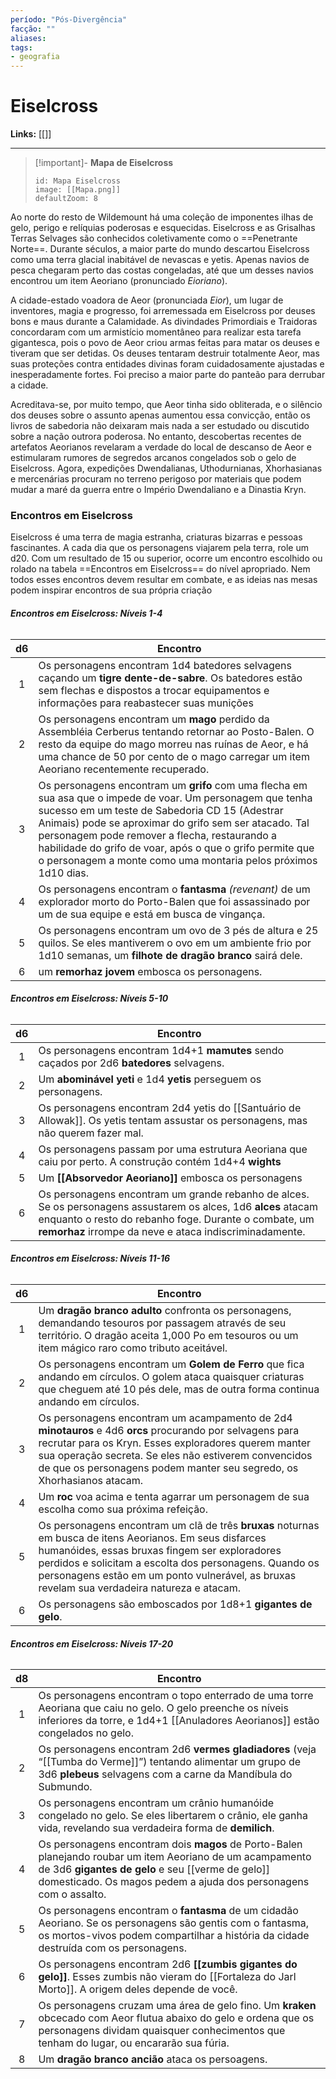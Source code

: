 ```yaml
---
período: "Pós-Divergência"
facção: "" 
aliases: 
tags:
- geografia
---
```


# **Eiselcross**

**Links:** [[]]

---
> [!important]- **Mapa de Eiselcross**
> ``` leaflet
> id: Mapa Eiselcross
> image: [[Mapa.png]]
> defaultZoom: 8
> ```

Ao norte do resto de Wildemount há uma coleção de imponentes ilhas de gelo, perigo e relíquias poderosas e esquecidas. Eiselcross e as Grisalhas Terras Selvages são conhecidos coletivamente como o ==Penetrante Norte==. Durante séculos, a maior parte do mundo descartou Eiselcross como uma terra glacial inabitável de nevascas e yetis. Apenas navios de pesca chegaram perto das costas congeladas, até que um desses navios encontrou um item Aeoriano (pronunciado *Eioriano*).

A cidade-estado voadora de Aeor (pronunciada *Eior*), um lugar de inventores, magia e progresso, foi arremessada em Eiselcross por deuses bons e maus durante a Calamidade. As divindades Primordiais e Traidoras concordaram com um armistício momentâneo para realizar esta tarefa gigantesca, pois o povo de Aeor criou armas feitas para matar os deuses e tiveram que ser detidas. Os deuses tentaram destruir totalmente Aeor, mas suas proteções contra entidades divinas foram cuidadosamente ajustadas e inesperadamente fortes. Foi preciso a maior parte do panteão para derrubar a cidade.

Acreditava-se, por muito tempo, que Aeor tinha sido obliterada, e o silêncio dos deuses sobre o assunto apenas aumentou essa convicção, então os livros de sabedoria não deixaram mais nada a ser estudado ou discutido sobre a nação outrora poderosa. No entanto, descobertas recentes de artefatos Aeorianos revelaram a verdade do local de descanso de Aeor e estimularam rumores de segredos arcanos congelados sob o gelo de Eiselcross. Agora, expedições Dwendalianas, Uthodurnianas, Xhorhasianas e mercenárias procuram no terreno perigoso por materiais que podem mudar a maré da guerra entre o Império Dwendaliano e a Dinastia Kryn.

### **Encontros em Eiselcross**
Eiselcross é uma terra de magia estranha, criaturas bizarras e pessoas fascinantes. A cada dia que os personagens viajarem pela terra, role um d20. Com um resultado de 15 ou superior, ocorre um encontro escolhido ou rolado na tabela ==Encontros em Eiselcross== do nível apropriado. Nem todos esses encontros devem resultar em combate, e as ideias nas mesas podem inspirar encontros de sua própria criação

###### **Encontros em Eiselcross:  Níveis 1-4**
| d6  | Encontro |
| :---: | -------- |
| 1   | Os personagens encontram 1d4 batedores selvagens caçando um **tigre dente-de-sabre**. Os batedores estão sem flechas e dispostos a trocar equipamentos e informações para reabastecer suas munições         |
| 2   | Os personagens encontram um **mago** perdido da Assembléia Cerberus tentando retornar ao Posto-Balen. O resto da equipe do mago morreu nas ruínas de Aeor, e há uma chance de 50 por cento de o mago carregar um item Aeoriano recentemente recuperado.          |
| 3   | Os personagens encontram um **grifo** com uma flecha em sua asa que o impede de voar. Um personagem que tenha sucesso em um teste de Sabedoria CD 15 (Adestrar Animais) pode se aproximar do grifo sem ser atacado. Tal personagem pode remover a flecha, restaurando a habilidade do grifo de voar, após o que o grifo permite que o personagem a monte como uma montaria pelos próximos 1d10 dias.         |
| 4   | Os personagens encontram o **fantasma** *(revenant)* de um explorador morto do Porto-Balen que foi assassinado por um de sua equipe e está em busca de vingança.         |
| 5   | Os personagens encontram um ovo de 3 pés de altura e 25 quilos. Se eles mantiverem o ovo em um ambiente frio por 1d10 semanas, um **filhote de dragão branco** sairá dele.          |
| 6    | um **remorhaz jovem** embosca os personagens.         |

###### **Encontros em Eiselcross:  Níveis 5-10**
| d6  | Encontro |
| :---: | -------- |
| 1   | Os personagens encontram 1d4+1 **mamutes** sendo caçados por 2d6 **batedores** selvagens.         |
| 2   | Um **abominável yeti** e 1d4 **yetis** perseguem os personagens.       |
| 3   | Os personagens encontram 2d4 yetis do [[Santuário de Allowak]]. Os yetis tentam assustar os personagens, mas não querem fazer mal.        |
| 4   | Os personagens passam por uma estrutura Aeoriana que caiu por perto. A construção contém 1d4+4 **wights**         |
| 5   | Um **[[Absorvedor Aeoriano]]** embosca os personagens         |
| 6    | Os personagens encontram um grande rebanho de alces. Se os personagens assustarem os alces, 1d6 **alces** atacam enquanto o resto do rebanho foge. Durante o combate, um **remorhaz** irrompe da neve e ataca indiscriminadamente.     |

###### **Encontros em Eiselcross:  Níveis 11-16**
| d6  | Encontro |
| :---: | -------- |
| 1   | Um **dragão branco adulto** confronta os personagens, demandando tesouros por passagem através de seu território. O dragão aceita 1,000 Po em tesouros ou um item mágico raro como tributo aceitável.         |
| 2   | Os personagens encontram um **Golem de Ferro** que fica andando em círculos. O golem ataca quaisquer criaturas que cheguem até 10 pés dele, mas de outra forma continua andando em círculos.        |
| 3   | Os personagens encontram um acampamento de 2d4 **minotauros** e 4d6 **orcs** procurando por selvagens para recrutar para os Kryn. Esses exploradores querem manter sua operação secreta. Se eles não estiverem convencidos de que os personagens podem manter seu segredo, os Xhorhasianos atacam.       |
| 4   | Um **roc** voa acima e tenta agarrar um personagem de sua escolha como sua próxima refeição.        |
| 5   | Os personagens encontram um clã de três **bruxas** noturnas em busca de itens Aeorianos. Em seus disfarces humanóides, essas bruxas fingem ser exploradores perdidos e solicitam a escolta dos personagens. Quando os personagens estão em um ponto vulnerável, as bruxas revelam sua verdadeira natureza e atacam.         |
| 6  | Os personagens são emboscados por 1d8+1 **gigantes de gelo**.     |

###### **Encontros em Eiselcross:  Níveis 17-20**
| d8  | Encontro                                                                                                                                                                                                                           |
|:---:| ---------------------------------------------------------------------------------------------------------------------------------------------------------------------------------------------------------------------------------- |
|  1  | Os personagens encontram o topo enterrado de uma torre Aeoriana que caiu no gelo. O gelo preenche os níveis inferiores da torre, e 1d4+1 [[Anuladores Aeorianos]] estão congelados no gelo.                                        |
|  2  | Os personagens encontram 2d6 **vermes gladiadores** (veja “[[Tumba do Verme]]”) tentando alimentar um grupo de 3d6 **plebeus** selvagens com a carne da Mandíbula do Submundo.                                                     |
|  3  | Os personagens encontram um crânio humanóide congelado no gelo. Se eles libertarem o crânio, ele ganha vida, revelando sua verdadeira forma de **demilich**.                                                                       |
|  4  | Os personagens encontram dois **magos** de Porto-Balen planejando roubar um item Aeoriano de um acampamento de 3d6 **gigantes de gelo** e seu [[verme de gelo]] domesticado. Os magos pedem a ajuda dos personagens com o assalto. |
|  5  | Os personagens encontram o **fantasma** de um cidadão Aeoriano. Se os personagens são gentis com o fantasma, os mortos-vivos podem compartilhar a história da cidade destruída com os personagens.                                 |
|  6  | Os personagens encontram 2d6 **[[zumbis gigantes do gelo]]**. Esses zumbis não vieram do [[Fortaleza do Jarl Morto]]. A origem deles depende de você.                                                                              |
|  7  | Os personagens cruzam uma área de gelo fino. Um **kraken** obcecado com Aeor flutua abaixo do gelo e ordena que os personagens dividam quaisquer conhecimentos que tenham do lugar, ou encararão sua fúria.                        |
|  8  | Um **dragão branco ancião** ataca os persoagens.                                                                                                                                                                                                                                   |
